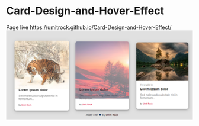 # Card-Design-and-Hover-Effect
Page live https://umitrock.github.io/Card-Design-and-Hover-Effect/
<img src="https://github.com/UmitRock/Card-Design-and-Hover-Effect/blob/main/page.PNG?raw=true" alt="">

